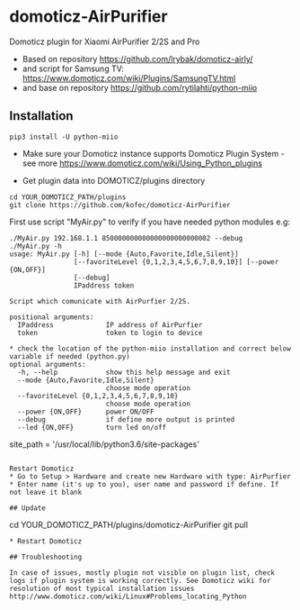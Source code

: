 # domoticz-AirPurifier
Domoticz plugin for Xiaomi AirPurifier 2/2S and Pro
* Based on repository https://github.com/lrybak/domoticz-airly/
* and script for Samsung TV: https://www.domoticz.com/wiki/Plugins/SamsungTV.html
* and base on repository https://github.com/rytilahti/python-miio

## Installation

```
pip3 install -U python-miio
```

* Make sure your Domoticz instance supports Domoticz Plugin System - see more https://www.domoticz.com/wiki/Using_Python_plugins

* Get plugin data into DOMOTICZ/plugins directory
```
cd YOUR_DOMOTICZ_PATH/plugins
git clone https://github.com/kofec/domoticz-AirPurifier
```
First use script "MyAir.py" to verify if you have needed python modules
e.g:
```
./MyAir.py 192.168.1.1 850000000000000000000000002 --debug
./MyAir.py -h
usage: MyAir.py [-h] [--mode {Auto,Favorite,Idle,Silent}]
                [--favoriteLevel {0,1,2,3,4,5,6,7,8,9,10}] [--power {ON,OFF}]
                [--debug]
                IPaddress token

Script which comunicate with AirPurfier 2/2S.

positional arguments:
  IPaddress             IP address of AirPurfier
  token                 token to login to device

* check the location of the python-miio installation and correct below variable if needed (python.py)
optional arguments:
  -h, --help            show this help message and exit
  --mode {Auto,Favorite,Idle,Silent}
                        choose mode operation
  --favoriteLevel {0,1,2,3,4,5,6,7,8,9,10}
                        choose mode operation
  --power {ON,OFF}      power ON/OFF
  --debug               if define more output is printed
  --led {ON,OFF}        turn led on/off
```
site_path = '/usr/local/lib/python3.6/site-packages'
```

Restart Domoticz
* Go to Setup > Hardware and create new Hardware with type: AirPurfier
* Enter name (it's up to you), user name and password if define. If not leave it blank

## Update
```
cd YOUR_DOMOTICZ_PATH/plugins/domoticz-AirPurifier
git pull
```
* Restart Domoticz

## Troubleshooting

In case of issues, mostly plugin not visible on plugin list, check logs if plugin system is working correctly. See Domoticz wiki for resolution of most typical installation issues http://www.domoticz.com/wiki/Linux#Problems_locating_Python
